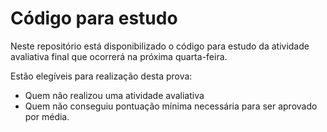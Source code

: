 # Código para estudo

Neste repositório está disponibilizado o código para estudo da atividade avaliativa final que ocorrerá na próxima quarta-feira.

Estão elegíveis para realização desta prova:

+ Quem não realizou uma atividade avaliativa
+ Quem não conseguiu pontuação mínima necessária para ser aprovado por média.
